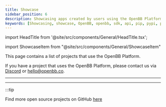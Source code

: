```yaml
---
title: Showcase
sidebar_position: 6
description: Showcasing apps created by users using the OpenBB Platform
keywords: [Showcasing, showcase, OpenBB, openbb, sdk, api, pip, pypi, platform]
---
```


import HeadTitle from '@site/src/components/General/HeadTitle.tsx';

<HeadTitle title="Showcase - Platform | OpenBB Docs" />

import ShowcaseItem from "@site/src/components/General/ShowcaseItem"

This page contains a list of projects that use the OpenBB Platform.

If you have a project that uses the OpenBB Platform, please contact us via [Discord](https://discord.com/invite/Up2QGbMKHY) or [hello@openbb.co](mailto:hello@openbb.co).

---

---

:::tip

Find more open source projects on GitHub [here](https://github.com/search?q=topic:openbb&type=Repositories&l=&l=)
